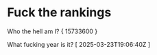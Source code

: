 # Fuck the rankings

Who the hell am I?
{ 15733600 }

What fucking year is it?
[ 2025-03-23T19:06:40Z ]
